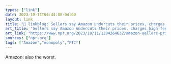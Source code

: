 ```yaml
---
types: ["link"]
date: 2023-10-11T06:44:08-04:00
layout: link
title: "🔗 linkblog: Sellers say Amazon undercuts their prices, charges high fees : NPR'"
art_title: "Sellers say Amazon undercuts their prices, charges high fees : NPR"
art_link: "https://www.npr.org/2023/10/11/1204264632/amazon-sellers-prices-monopoly-lawsuit"
sources: ["npr.org"]
tags: ["Amazon","monopoly","FTC"]
---
```

Amazon: also the worst.
